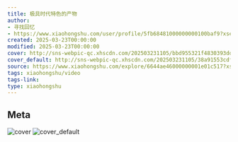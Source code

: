 ```yaml
---
title: 极具时代特色的产物
author:
- 寻找回忆
- https://www.xiaohongshu.com/user/profile/5fb68481000000000100baf9?xsec_token=undefined
created: 2025-03-23T00:00:00
modified: 2025-03-23T00:00:00
cover: http://sns-webpic-qc.xhscdn.com/202503231105/bbd955321f4830393dd38a494fc6f245/1040g008312qofkvv46005ntmgi0g9enp9uq0at0!nc_n_webp_prv_1
cover_default: http://sns-webpic-qc.xhscdn.com/202503231105/38a91553cdf98321128a0e2ac5df577c/1040g008312qofkvv46005ntmgi0g9enp9uq0at0!nc_n_webp_mw_1
source: https://www.xiaohongshu.com/explore/6644ae46000000001e01c517?xsec_token=ABUCBo7K1OfOHz9MMU5LLDq2Hq_eC_IyGA5J-IPEd6n9w=
tags: xiaohongshu/video
tags-link:
type: xiaohongshu
---
```


## Meta

![cover](http://sns-webpic-qc.xhscdn.com/202503231105/bbd955321f4830393dd38a494fc6f245/1040g008312qofkvv46005ntmgi0g9enp9uq0at0!nc_n_webp_prv_1)
![cover_default](http://sns-webpic-qc.xhscdn.com/202503231105/38a91553cdf98321128a0e2ac5df577c/1040g008312qofkvv46005ntmgi0g9enp9uq0at0!nc_n_webp_mw_1)
